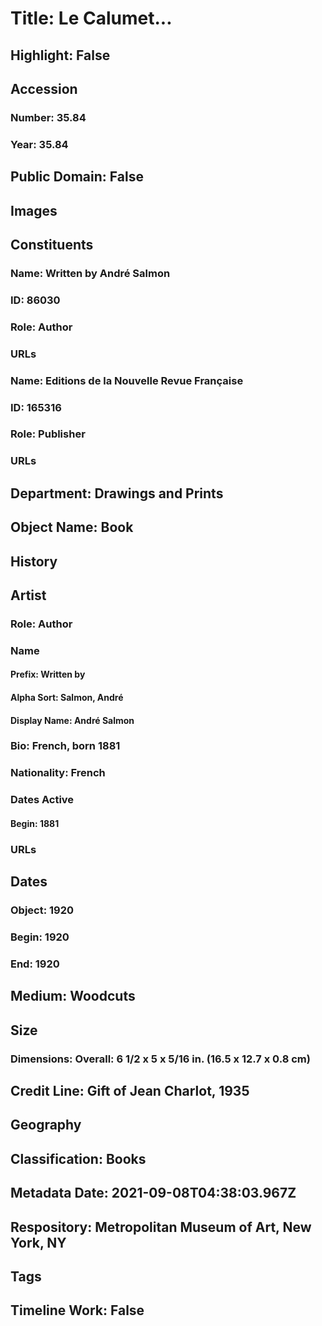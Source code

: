 # Title: Le Calumet...
## Highlight: False
## Accession
### Number: 35.84
### Year: 35.84
## Public Domain: False
## Images
## Constituents
### Name: Written by André Salmon
### ID: 86030
### Role: Author
### URLs
### Name: Editions de la Nouvelle Revue Française
### ID: 165316
### Role: Publisher
### URLs
## Department: Drawings and Prints
## Object Name: Book
## History
## Artist
### Role: Author
### Name
#### Prefix: Written by
#### Alpha Sort: Salmon, André
#### Display Name: André Salmon
### Bio: French, born 1881
### Nationality: French
### Dates Active
#### Begin: 1881
### URLs
## Dates
### Object: 1920
### Begin: 1920
### End: 1920
## Medium: Woodcuts
## Size
### Dimensions: Overall: 6 1/2 x 5 x 5/16 in. (16.5 x 12.7 x 0.8 cm)
## Credit Line: Gift of Jean Charlot, 1935
## Geography
## Classification: Books
## Metadata Date: 2021-09-08T04:38:03.967Z
## Respository: Metropolitan Museum of Art, New York, NY
## Tags
## Timeline Work: False